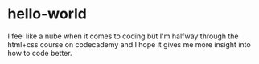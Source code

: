 # hello-world
I feel like a nube when it comes to coding but I'm halfway through the html+css course on codecademy and I hope it gives me more insight into how to code better.
